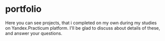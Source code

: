 # portfolio
Here you can see projects, that i completed on my own during my studies on Yandex.Practicum platform.
I'll be glad to discuss about details of these, and answer your questions.
